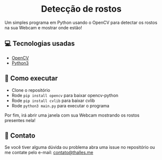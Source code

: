 <h1 align="center">Detecção de rostos</h1>

Um simples programa em Python usando o OpenCV para detectar os rostos na sua Webcam e mostrar onde estão!

## 💻 Tecnologias usadas
- [OpenCV](https://opencv.org/)
- [Python3](https://www.python.org/)

## 🚀 Como executar

- Clone o repositório
- Rode `pip install opencv` para baixar opencv-python
- Rode `pip install cvlib` para baixar cvlib
- Rode `python3 main.py` para executar o programa

Por fim, irá abrir uma janela com sua Webcam mostrando os rostos presentes nela!


## 📝 Contato

Se você tiver alguma dúvida ou problema abra uma issue no repositório ou me contate pelo e-mail: contato@thalles.me